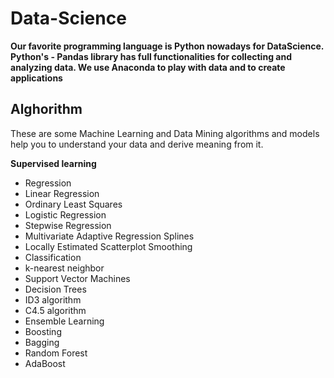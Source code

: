 # Data-Science
**Our favorite programming language is Python nowadays for DataScience. Python's - Pandas library has full functionalities for collecting and analyzing data. We use Anaconda to play with data and to create applications**

Alghorithm
----------------------------------------------------------------------------------------------------------------------------------------------------------
These are some Machine Learning and Data Mining algorithms and models help you to understand your data and derive meaning from it.

**Supervised learning**

* Regression
* Linear Regression
* Ordinary Least Squares
* Logistic Regression
* Stepwise Regression
* Multivariate Adaptive Regression Splines
* Locally Estimated Scatterplot Smoothing
* Classification
* k-nearest neighbor
* Support Vector Machines
* Decision Trees
* ID3 algorithm
* C4.5 algorithm
* Ensemble Learning
* Boosting
* Bagging
* Random Forest
* AdaBoost


